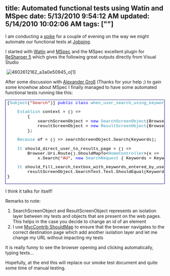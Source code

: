title: Automated functional tests using Watin and MSpec
date: 5/13/2010 9:54:12 AM
updated: 5/14/2010 10:02:06 AM
tags: [""]
---
I am conducting a [spike](http://searchsoftwarequality.techtarget.com/sDefinition/0,,sid92_gci1306773,00.html) for a couple of evening on the way we might automate our functional tests at [Jobping](http://www.jobping.com).  

I started with [Watin](http://watin.sourceforge.net/) and [MSpec](http://github.com/machine/machine.specifications) and the MSpec excellent plugin for [ReSharper 5](http://www.jetbrains.com/resharper/index.html) which gives the following great outputs directly from Visual Studio

 ![4602612162_a3a0e50945_o[1]](http://www.laurentkempe.com/image.axd?picture=4602612162_a3a0e50945_o%5B1%5D.png "4602612162_a3a0e50945_o[1]") 

After some discussion with [Alexander Groß](http://therightstuff.de/) (Thanks for your help ;) to gain some knowhow about MSpec I finally managed to have some automated functional tests running like this:
  <div style="padding-bottom: 0px; margin: 0px; padding-left: 0px; padding-right: 0px; display: inline; float: none; padding-top: 0px" id="scid:9ce6104f-a9aa-4a17-a79f-3a39532ebf7c:f10ae5ad-86e6-4131-91ed-763bab0f53d4" class="wlWriterEditableSmartContent"> <div style="border: #000080 1px solid; color: #000; font-family: 'Courier New', Courier, Monospace; font-size: 10pt"> <div style="background-color: #ffffff; overflow: auto; padding: 2px 5px; white-space: nowrap">[<span style="color:#2b91af">Subject</span>(<span style="color:#a31515">"Search"</span>)]  
 <span style="color:#0000ff">public</span> <span style="color:#0000ff">class</span> <span style="color:#2b91af">when_user_search_using_keywords</span> : <span style="color:#2b91af">WebBaseSpec</span>  
 {  
     <span style="color:#0000ff">const</span> <span style="color:#0000ff">string</span> Keywords = <span style="color:#a31515">"C#"</span>;  
     <span style="color:#0000ff">static</span> <span style="color:#2b91af">SearchScreenObject</span> searchScreenObject;  
     <span style="color:#0000ff">static</span> <span style="color:#2b91af">ResultScreenObject</span> resultScreenObject;  

     <span style="color:#2b91af">Establish</span> context = () =>  
         {  
             searchScreenObject = <span style="color:#0000ff">new</span> <span style="color:#2b91af">SearchScreenObject</span>(Browser);  
             resultScreenObject = <span style="color:#0000ff">new</span> <span style="color:#2b91af">ResultScreenObject</span>(Browser);  
         };  

     <span style="color:#2b91af">Because</span> of = () => searchScreenObject.Search(Keywords);  

     <span style="color:#2b91af">It</span> should_direct_user_to_results_page = () =>   
         Browser.Uri.Route().ShouldMapTo<<span style="color:#2b91af">HomeController</span>>(x =>   
             x.Search(<span style="color:#a31515">"AU"</span>, <span style="color:#0000ff">new</span> <span style="color:#2b91af">SearchRequest</span> { Keywords = Keywords}));  

     <span style="color:#2b91af">It</span> should_fill_search_textbox_with_keywords_entered_by_user = () =>   
         resultScreenObject.SearchText.Text.ShouldEqual(Keywords);  
 }</div> </div> </div>  

I think it talks for itself!

Remarks to note:

1.  SearchScreenObject and ResultScreenObject represents an isolation layer between my tests and objects that are present on the web pages. This helps in the case you decide to change an id of an element
2.  I use [MvcContrib ShouldMap](http://mvccontrib.codeplex.com/wikipage?title=TestHelper) to ensure that the browser navigates to the correct destination page which add another isolation layer and let me change my URL without impacting my tests  

It is really funny to see the browser opening and clicking automatically, typing texts… 

Hopefully, at the end this will replace our smoke test document and quite some time of manual testing.
